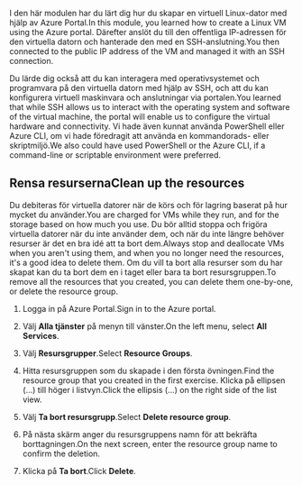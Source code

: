 <span data-ttu-id="6a14d-101">I den här modulen har du lärt dig hur du skapar en virtuell Linux-dator med hjälp av Azure Portal.</span><span class="sxs-lookup"><span data-stu-id="6a14d-101">In this module, you learned how to create a Linux VM using the Azure portal.</span></span> <span data-ttu-id="6a14d-102">Därefter anslöt du till den offentliga IP-adressen för den virtuella datorn och hanterade den med en SSH-anslutning.</span><span class="sxs-lookup"><span data-stu-id="6a14d-102">You then connected to the public IP address of the VM and managed it with an SSH connection.</span></span> 

<span data-ttu-id="6a14d-103">Du lärde dig också att du kan interagera med operativsystemet och programvara på den virtuella datorn med hjälp av SSH, och att du kan konfigurera virtuell maskinvara och anslutningar via portalen.</span><span class="sxs-lookup"><span data-stu-id="6a14d-103">You learned that while SSH allows us to interact with the operating system and software of the virtual machine, the portal will enable us to configure the virtual hardware and connectivity.</span></span> <span data-ttu-id="6a14d-104">Vi hade även kunnat använda PowerShell eller Azure CLI, om vi hade föredragit att använda en kommandorads- eller skriptmiljö.</span><span class="sxs-lookup"><span data-stu-id="6a14d-104">We also could have used PowerShell or the Azure CLI, if a command-line or scriptable environment were preferred.</span></span>

## <a name="clean-up-the-resources"></a><span data-ttu-id="6a14d-105">Rensa resurserna</span><span class="sxs-lookup"><span data-stu-id="6a14d-105">Clean up the resources</span></span>

<span data-ttu-id="6a14d-106">Du debiteras för virtuella datorer när de körs och för lagring baserat på hur mycket du använder.</span><span class="sxs-lookup"><span data-stu-id="6a14d-106">You are charged for VMs while they run, and for the storage based on how much you use.</span></span> <span data-ttu-id="6a14d-107">Du bör alltid stoppa och frigöra virtuella datorer när du inte använder dem, och när du inte längre behöver resurser är det en bra idé att ta bort dem.</span><span class="sxs-lookup"><span data-stu-id="6a14d-107">Always stop and deallocate VMs when you aren't using them, and when you no longer need the resources, it's a good idea to delete them.</span></span> <span data-ttu-id="6a14d-108">Om du vill ta bort alla resurser som du har skapat kan du ta bort dem en i taget eller bara ta bort resursgruppen.</span><span class="sxs-lookup"><span data-stu-id="6a14d-108">To remove all the resources that you created, you can delete them one-by-one, or delete the resource group.</span></span>

1. <span data-ttu-id="6a14d-109">Logga in på Azure Portal.</span><span class="sxs-lookup"><span data-stu-id="6a14d-109">Sign in to the Azure portal.</span></span>

1. <span data-ttu-id="6a14d-110">Välj **Alla tjänster** på menyn till vänster.</span><span class="sxs-lookup"><span data-stu-id="6a14d-110">On the left menu, select **All Services**.</span></span>

1. <span data-ttu-id="6a14d-111">Välj **Resursgrupper**.</span><span class="sxs-lookup"><span data-stu-id="6a14d-111">Select **Resource Groups**.</span></span>

1. <span data-ttu-id="6a14d-112">Hitta resursgruppen som du skapade i den första övningen.</span><span class="sxs-lookup"><span data-stu-id="6a14d-112">Find the resource group that you created in the first exercise.</span></span> <span data-ttu-id="6a14d-113">Klicka på ellipsen (...) till höger i listvyn.</span><span class="sxs-lookup"><span data-stu-id="6a14d-113">Click the ellipsis (...) on the right side of the list view.</span></span>

1. <span data-ttu-id="6a14d-114">Välj **Ta bort resursgrupp**.</span><span class="sxs-lookup"><span data-stu-id="6a14d-114">Select **Delete resource group**.</span></span>

1. <span data-ttu-id="6a14d-115">På nästa skärm anger du resursgruppens namn för att bekräfta borttagningen.</span><span class="sxs-lookup"><span data-stu-id="6a14d-115">On the next screen, enter the resource group name to confirm the deletion.</span></span>

1. <span data-ttu-id="6a14d-116">Klicka på **Ta bort**.</span><span class="sxs-lookup"><span data-stu-id="6a14d-116">Click **Delete**.</span></span>
